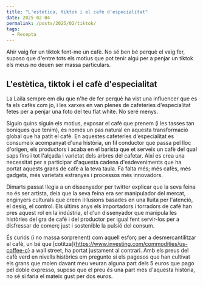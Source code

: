 ```yaml
---
title: "L'estètica, tiktok i el cafè d'especialitat"
date: 2025-02-04
permalink: /posts/2025/02/tiktok/
tags:
  - Recepta
---
```


Ahir vaig fer un tiktok fent-me un cafè. No sé ben bé perquè el vaig fer, suposo que d'entre tots els motius que pot tenir algú per a penjar un tiktok els meus no deuen ser massa particulars.

## L'estètica, tiktok i el cafè d'especialitat

 La Laila sempre em diu que n'he de fer perquè ha vist una influencer que es fa els cafès com jo, i les xarxes en van plenes de cafeteries d'especialitat fetes per a penjar una foto del teu flat white. No seré menys.

Siguin quins siguin els motius, exposar el cafè que prenem (i les tasses tan boniques que tenim), és només un pas natural en aquesta transformació global que ha patit el cafè. En aquestes cafeteries d'especialitat es consumeix acompanyat d'una història, un fil conductor que passa pel lloc d'origen, els productors i acaba en el barista que et serveix un cafè del qual saps fins i tot l'alçada i varietat dels arbres del cafetar. Així es crea una necessitat per a participar d'aquesta cadena d'esdeveniments que ha portat aquests grans de cafè a la teva taula. Fa falta més; més cafès, més gadgets, més varietats estranyes i processos més innovadors.

Dimarts passat llegia a un dissenyador per twitter explicar que la seva feina no és ser artista, deia que la seva feina era ser manipulador del mercat, enginyers culturals que creen il·lusions basades en una lluita per l'atenció, el desig, el control. Els últims anys els importadors i torradors de cafè han pres aquest rol en la indústria, el d'un dissenyador que manipula les històries del gra de cafè i del productor per igual fent servir-los per a disfressar de comerç just i sostenible la pulsió del consum.

És curiós (i no massa sorprenent) com aquell esforç per a desmercantilitzar el cafè, un bé que [cotitza]{https://www.investing.com/commodities/us-coffee-c} a wall street, ha portat justament al contrari. Amb els preus del cafè verd en nivells històrics em pregunto si els pagesos que han cultivat els grans que molen davant meu veuran alguna part dels 5 euros que pago pel doble expresso, suposo que el preu és una part més d'aquesta història, no sé si faria el mateix gust per dos euros.

